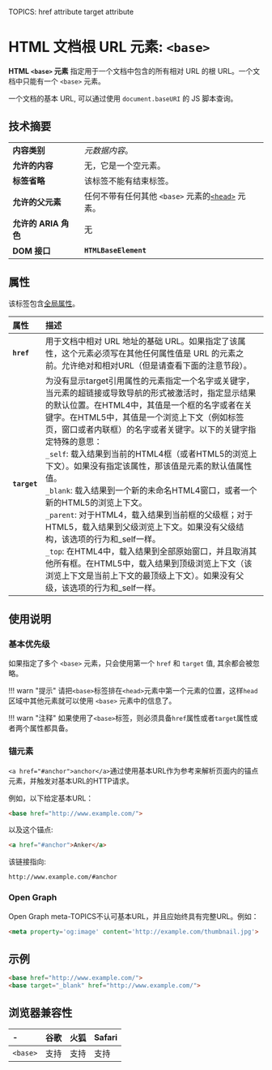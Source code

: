 TOPICS: <base>
        <base> href attribute
        <base> target attribute

# HTML 文档根 URL 元素: `<base>`

**HTML `<base>` 元素** 指定用于一个文档中包含的所有相对 URL 的根 URL。一个文档中只能有一个 `<base>` 元素。

一个文档的基本 URL, 可以通过使用 `document.baseURI` 的 JS 脚本查询。

## 技术摘要

|  |  |
| :-- | :-- |
| **内容类别** | *元数据内容*。|
| **允许的内容** | 无，它是一个空元素。|
| **标签省略** | 该标签不能有结束标签。|
| **允许的父元素** | 任何不带有任何其他 `<base>` 元素的[`<head>`](/zh-hans/webfrontend/<head>) 元素。|
| **允许的 ARIA 角色** | 无 |
| **DOM 接口** | **`HTMLBaseElement`** |

## 属性

该标签包含[全局属性](/zh-hans/webfrontend/HTML_Global_Attributes)。

| 属性 | 描述 |
| :-- | :-- |
| **`href`** | 用于文档中相对 URL 地址的基础 URL。如果指定了该属性，这个元素必须写在其他任何属性值是 URL 的元素之前。允许绝对和相对URL（但是请查看下面的注意节段）。 |
| **`target`** | 为没有显示target引用属性的元素指定一个名字或关键字，当元素的超链接或导致导航的形式被激活时，指定显示结果的默认位置。在HTML4中，其值是一个框的名字或者在关键字。在HTML5中，其值是一个浏览上下文（例如标签页，窗口或者内联框）的名字或者关键字。以下的关键字指定特殊的意思：<br>`_self`: 载入结果到当前的HTML4框（或者HTML5的浏览上下文）。如果没有指定该属性，那该值是元素的默认值属性值。<br>`_blank`: 载入结果到一个新的未命名HTML4窗口，或者一个新的HTML5的浏览上下文。<br>`_parent`: 对于HTML4，载入结果到当前框的父级框；对于HTML5，载入结果到父级浏览上下文。如果没有父级结构，该选项的行为和_self一样。<br>`_top`: 在HTML4中，载入结果到全部原始窗口，并且取消其他所有框。在HTML5中，载入结果到顶级浏览上下文（该浏览上下文是当前上下文的最顶级上下文）。如果没有父级，该选项的行为和_self一样。 |

## 使用说明

### 基本优先级

如果指定了多个 `<base>` 元素，只会使用第一个 `href` 和 `target` 值, 其余都会被忽略。

!!! warn "提示"
    请把`<base>`标签排在`<head>`元素中第一个元素的位置，这样`head`区域中其他元素就可以使用 `<base>` 元素中的信息了。

!!! warn "注释"
    如果使用了`<base>`标签，则必须具备`href`属性或者`target`属性或者两个属性都具备。

### 锚元素

`<a href="#anchor">anchor</a>`通过使用基本URL作为参考来解析页面内的锚点元素，并触发对基本URL的HTTP请求。

例如，以下给定基本URL：

```html
<base href="http://www.example.com/">
```

以及这个锚点:

```html
<a href="#anchor">Anker</a>
```

该链接指向:

`http://www.example.com/#anchor`

### Open Graph

Open Graph meta-TOPICS不认可基本URL，并且应始终具有完整URL。例如：

```html
<meta property='og:image' content='http://example.com/thumbnail.jpg'>
```

## 示例

```html
<base href="http://www.example.com/">
<base target="_blank" href="http://www.example.com/">
```

## 浏览器兼容性

| - | 谷歌 | 火狐 | Safari |
| :--- | :--- | :--- | :--- |
| `<base>` | 支持 | 支持 | 支持 |
